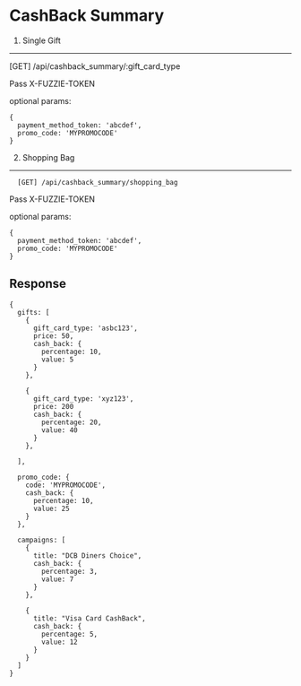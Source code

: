 CashBack Summary
================

1. Single Gift
--------------

[GET] /api/cashback_summary/:gift_card_type

Pass X-FUZZIE-TOKEN

optional params: 
```
{
  payment_method_token: 'abcdef',
  promo_code: 'MYPROMOCODE'  
}
```
2. Shopping Bag
---------------

```
  [GET] /api/cashback_summary/shopping_bag
```

Pass X-FUZZIE-TOKEN

optional params: 
```
{
  payment_method_token: 'abcdef',
  promo_code: 'MYPROMOCODE'  
}
```

Response
--------

```
{
  gifts: [
    {
      gift_card_type: 'asbc123',
      price: 50,
      cash_back: {
        percentage: 10,
        value: 5
      }
    },

    {
      gift_card_type: 'xyz123',
      price: 200
      cash_back: {
        percentage: 20,
        value: 40
      }
    },

  ],

  promo_code: {
    code: 'MYPROMOCODE',
    cash_back: {
      percentage: 10,
      value: 25
    }
  },
  
  campaigns: [
    {
      title: "DCB Diners Choice", 
      cash_back: {
        percentage: 3,
        value: 7
      } 
    },
    
    {
      title: "Visa Card CashBack", 
      cash_back: {
        percentage: 5,
        value: 12
      } 
    }
  ]
}
```

